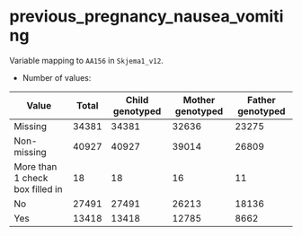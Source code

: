 # previous_pregnancy_nausea_vomiting
Variable mapping to `AA156` in `Skjema1_v12`.
- Number of values:

| Value | Total | Child genotyped | Mother genotyped | Father genotyped |
| ----- | ----- | --------------- | ---------------- | ---------------- |
| Missing | 34381 | 34381 | 32636 | 23275 |
| Non-missing | 40927 | 40927 | 39014 | 26809 |
| More than 1 check box filled in | 18 | 18 | 16 |11 |
| No | 27491 | 27491 | 26213 |18136 |
| Yes | 13418 | 13418 | 12785 |8662 |



